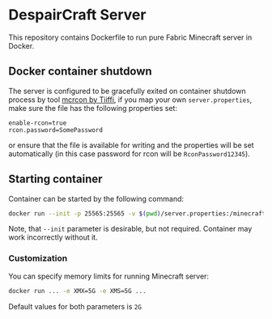 # DespairCraft Server

This repository contains Dockerfile to run pure Fabric Minecraft server in Docker.

## Docker container shutdown

The server is configured to be gracefully exited on container shutdown process by tool [mcrcon by Tiiffi](https://github.com/Tiiffi/mcrcon), if you map your own `server.properties`, make sure the file has the following properties set:

```
enable-rcon=true
rcon.password=SomePassword
```

or ensure that the file is available for writing and the properties will be set automatically (in this case password for rcon will be `RconPassword12345`).

## Starting container

Container can be started by the following command:

```bash
docker run --init -p 25565:25565 -v $(pwd)/server.properties:/minecraft/server.properties:rw -v $(pwd)/world:/minecraft/world ghcr.io/sergey-koryshev/despaircraft-server:fabric-1.21.4
```

Note, that `--init` parameter is desirable, but not required. Container may work incorrectly without it.

### Customization

You can specify memory limits for running Minecraft server:

```bash
docker run ... -e XMX=5G -e XMS=5G ...
```

Default values for both parameters is `2G`